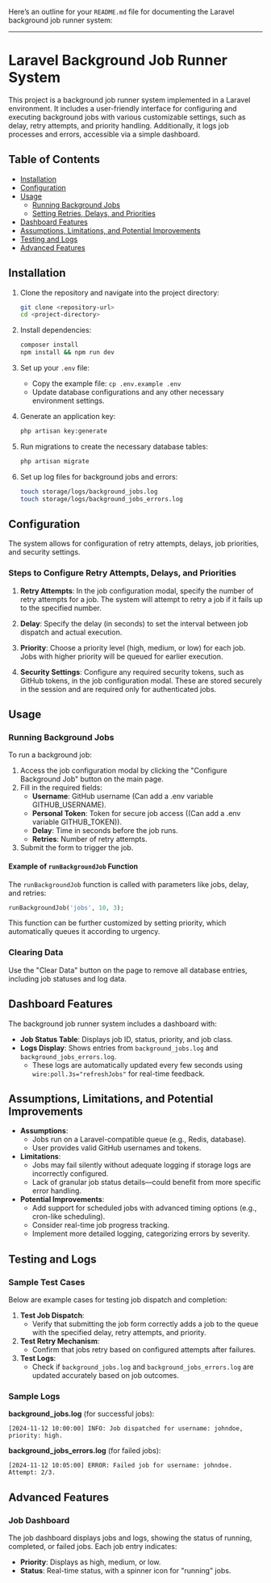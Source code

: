 Here’s an outline for your `README.md` file for documenting the Laravel background job runner system:

---

# Laravel Background Job Runner System

This project is a background job runner system implemented in a Laravel environment. It includes a user-friendly interface for configuring and executing background jobs with various customizable settings, such as delay, retry attempts, and priority handling. Additionally, it logs job processes and errors, accessible via a simple dashboard.

## Table of Contents
- [Installation](#installation)
- [Configuration](#configuration)
- [Usage](#usage)
  - [Running Background Jobs](#running-background-jobs)
  - [Setting Retries, Delays, and Priorities](#setting-retries-delays-and-priorities)
- [Dashboard Features](#dashboard-features)
- [Assumptions, Limitations, and Potential Improvements](#assumptions-limitations-and-potential-improvements)
- [Testing and Logs](#testing-and-logs)
- [Advanced Features](#advanced-features)

## Installation

1. Clone the repository and navigate into the project directory:
   ```bash
   git clone <repository-url>
   cd <project-directory>
   ```

2. Install dependencies:
   ```bash
   composer install
   npm install && npm run dev
   ```

3. Set up your `.env` file:
   - Copy the example file: `cp .env.example .env`
   - Update database configurations and any other necessary environment settings.

4. Generate an application key:
   ```bash
   php artisan key:generate
   ```

5. Run migrations to create the necessary database tables:
   ```bash
   php artisan migrate
   ```

6. Set up log files for background jobs and errors:
   ```bash
   touch storage/logs/background_jobs.log
   touch storage/logs/background_jobs_errors.log
   ```

## Configuration

The system allows for configuration of retry attempts, delays, job priorities, and security settings.

### Steps to Configure Retry Attempts, Delays, and Priorities

1. **Retry Attempts**: In the job configuration modal, specify the number of retry attempts for a job. The system will attempt to retry a job if it fails up to the specified number.

2. **Delay**: Specify the delay (in seconds) to set the interval between job dispatch and actual execution.

3. **Priority**: Choose a priority level (high, medium, or low) for each job. Jobs with higher priority will be queued for earlier execution.

4. **Security Settings**: Configure any required security tokens, such as GitHub tokens, in the job configuration modal. These are stored securely in the session and are required only for authenticated jobs.

## Usage

### Running Background Jobs

To run a background job:
1. Access the job configuration modal by clicking the "Configure Background Job" button on the main page.
2. Fill in the required fields:
   - **Username**: GitHub username (Can add a .env variable GITHUB_USERNAME).
   - **Personal Token**: Token for secure job access ((Can add a .env variable GITHUB_TOKEN)).
   - **Delay**: Time in seconds before the job runs.
   - **Retries**: Number of retry attempts.
3. Submit the form to trigger the job.

#### Example of `runBackgroundJob` Function

The `runBackgroundJob` function is called with parameters like jobs, delay, and retries:
```php
runBackgroundJob('jobs', 10, 3);
```

This function can be further customized by setting priority, which automatically queues it according to urgency.

### Clearing Data

Use the "Clear Data" button on the page to remove all database entries, including job statuses and log data.

## Dashboard Features

The background job runner system includes a dashboard with:
- **Job Status Table**: Displays job ID, status, priority, and job class.
- **Logs Display**: Shows entries from `background_jobs.log` and `background_jobs_errors.log`.
  - These logs are automatically updated every few seconds using `wire:poll.3s="refreshJobs"` for real-time feedback.

## Assumptions, Limitations, and Potential Improvements

- **Assumptions**:
  - Jobs run on a Laravel-compatible queue (e.g., Redis, database).
  - User provides valid GitHub usernames and tokens.
- **Limitations**:
  - Jobs may fail silently without adequate logging if storage logs are incorrectly configured.
  - Lack of granular job status details—could benefit from more specific error handling.
- **Potential Improvements**:
  - Add support for scheduled jobs with advanced timing options (e.g., cron-like scheduling).
  - Consider real-time job progress tracking.
  - Implement more detailed logging, categorizing errors by severity.

## Testing and Logs

### Sample Test Cases

Below are example cases for testing job dispatch and completion:

1. **Test Job Dispatch**:
   - Verify that submitting the job form correctly adds a job to the queue with the specified delay, retry attempts, and priority.
2. **Test Retry Mechanism**:
   - Confirm that jobs retry based on configured attempts after failures.
3. **Test Logs**:
   - Check if `background_jobs.log` and `background_jobs_errors.log` are updated accurately based on job outcomes.

### Sample Logs

**background_jobs.log** (for successful jobs):
```
[2024-11-12 10:00:00] INFO: Job dispatched for username: johndoe, priority: high.
```

**background_jobs_errors.log** (for failed jobs):
```
[2024-11-12 10:05:00] ERROR: Failed job for username: johndoe. Attempt: 2/3.
```

## Advanced Features

### Job Dashboard

The job dashboard displays jobs and logs, showing the status of running, completed, or failed jobs. Each job entry indicates:
- **Priority**: Displays as high, medium, or low.
- **Status**: Real-time status, with a spinner icon for "running" jobs.

